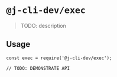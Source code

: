 # `@j-cli-dev/exec`

> TODO: description

## Usage

```
const exec = require('@j-cli-dev/exec');

// TODO: DEMONSTRATE API
```

